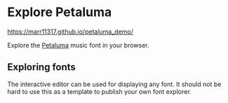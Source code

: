 # Explore Petaluma

https://marr11317.github.io/petaluma_demo/

Explore the [Petaluma](https://github.com/steinbergmedia/petaluma) music font in your browser.

## Exploring fonts

The interactive editor can be used for displaying any font. It should not be hard to use this as a template to publish your own font explorer.


